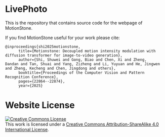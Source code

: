 # LivePhoto

This is the repository that contains source code for the webpage of MotionStone.

If you find MotionStone useful for your work please cite:
```
@inproceedings{shi2025motionstone,
      title={Motionstone: Decoupled motion intensity modulation with diffusion transformer for image-to-video generation},
      author={Shi, Shuwei and Gong, Biao and Chen, Xi and Zheng, Dandan and Tan, Shuai and Yang, Zizheng and Li, Yuyuan and He, Jingwen and Zheng, Kecheng and Chen, Jingdong and others},
      booktitle={Proceedings of the Computer Vision and Pattern Recognition Conference},
      pages={22864--22874},
      year={2025}
```

# Website License
<a rel="license" href="http://creativecommons.org/licenses/by-sa/4.0/"><img alt="Creative Commons License" style="border-width:0" src="https://i.creativecommons.org/l/by-sa/4.0/88x31.png" /></a><br />This work is licensed under a <a rel="license" href="http://creativecommons.org/licenses/by-sa/4.0/">Creative Commons Attribution-ShareAlike 4.0 International License</a>.
